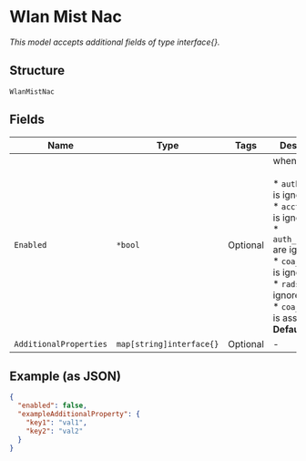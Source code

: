 
# Wlan Mist Nac

*This model accepts additional fields of type interface{}.*

## Structure

`WlanMistNac`

## Fields

| Name | Type | Tags | Description |
|  --- | --- | --- | --- |
| `Enabled` | `*bool` | Optional | when enabled:<br><br>* `auth_servers` is ignored<br>* `acct_servers` is ignored<br>* `auth_servers_*` are ignored<br>* `coa_servers` is ignored<br>* `radsec` is ignored<br>* `coa_enabled` is assumed'<br>**Default**: `false` |
| `AdditionalProperties` | `map[string]interface{}` | Optional | - |

## Example (as JSON)

```json
{
  "enabled": false,
  "exampleAdditionalProperty": {
    "key1": "val1",
    "key2": "val2"
  }
}
```

